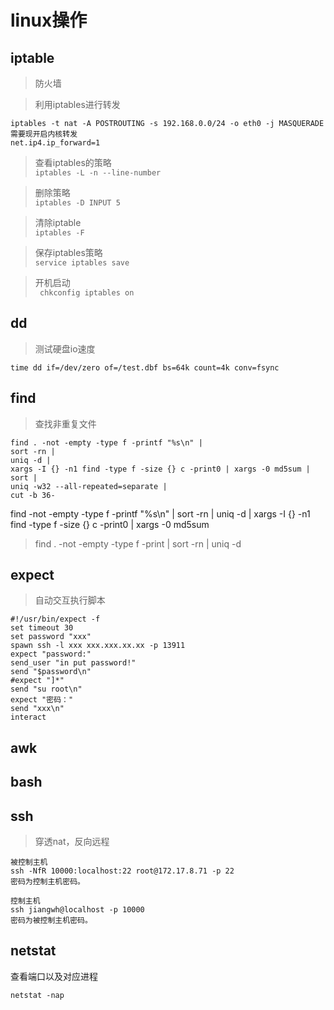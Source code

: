 # linux操作
## iptable
> 防火墙   

> 利用iptables进行转发
```
iptables -t nat -A POSTROUTING -s 192.168.0.0/24 -o eth0 -j MASQUERADE
需要现开启内核转发
net.ip4.ip_forward=1
```
> 查看iptables的策略  
```iptables -L -n --line-number```

> 删除策略  
```iptables -D INPUT 5 ```
  
> 清除iptable  
```iptables -F ```

> 保存iptables策略  
```service iptables save```

> 开机启动  
``` chkconfig iptables on```


## dd
> 测试硬盘io速度

```
time dd if=/dev/zero of=/test.dbf bs=64k count=4k conv=fsync
```

## find
> 查找非重复文件
```
find . -not -empty -type f -printf "%s\n" |
sort -rn |
uniq -d |
xargs -I {} -n1 find -type f -size {} c -print0 | xargs -0 md5sum |
sort |
uniq -w32 --all-repeated=separate |
cut -b 36- 
```
find -not -empty -type f -printf "%s\n" | sort -rn | uniq -d |
xargs -I {} -n1 find -type f -size {} c -print0 | xargs -0 md5sum

> find . -not -empty -type f -print | sort -rn | uniq -d

## expect
> 自动交互执行脚本
```
#!/usr/bin/expect -f
set timeout 30
set password "xxx"
spawn ssh -l xxx xxx.xxx.xx.xx -p 13911
expect "password:"
send_user "in put password!"
send "$password\n"
#expect "]*"
send "su root\n" 
expect "密码："
send "xxx\n"
interact
```
## awk

## bash

## ssh
> 穿透nat，反向远程

```
被控制主机
ssh -NfR 10000:localhost:22 root@172.17.8.71 -p 22
密码为控制主机密码。

控制主机
ssh jiangwh@localhost -p 10000
密码为被控制主机密码。
```

## netstat
查看端口以及对应进程
```
netstat -nap 
```
